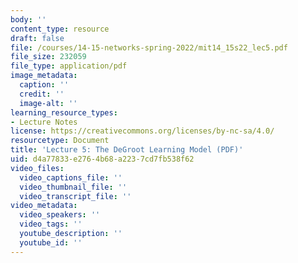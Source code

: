 ```yaml
---
body: ''
content_type: resource
draft: false
file: /courses/14-15-networks-spring-2022/mit14_15s22_lec5.pdf
file_size: 232059
file_type: application/pdf
image_metadata:
  caption: ''
  credit: ''
  image-alt: ''
learning_resource_types:
- Lecture Notes
license: https://creativecommons.org/licenses/by-nc-sa/4.0/
resourcetype: Document
title: 'Lecture 5: The DeGroot Learning Model (PDF)'
uid: d4a77833-e276-4b68-a223-7cd7fb538f62
video_files:
  video_captions_file: ''
  video_thumbnail_file: ''
  video_transcript_file: ''
video_metadata:
  video_speakers: ''
  video_tags: ''
  youtube_description: ''
  youtube_id: ''
---
```

